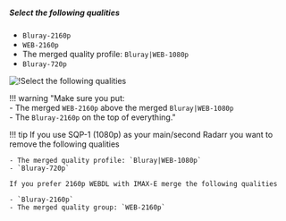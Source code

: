 ##### Select the following qualities

- `Bluray-2160p`
- `WEB-2160p`
- The merged quality profile: `Bluray|WEB-1080p`
- `Bluray-720p`

![!Select the following qualities](/SQP/images/1-4k-select-qualities-sqp1.png)

!!! warning "Make sure you put:<br> - The merged `WEB-2160p` above the merged `Bluray|WEB-1080p`<br> - The `Bluray-2160p` on the top of everything."

!!! tip
    If you use SQP-1 (1080p) as your main/second Radarr you want to remove the following qualities

    - The merged quality profile: `Bluray|WEB-1080p`
    - `Bluray-720p`

    If you prefer 2160p WEBDL with IMAX-E merge the following qualities

    - `Bluray-2160p`
    - The merged quality group: `WEB-2160p`
